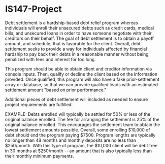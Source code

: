 # IS147-Project


Debt settlement is a hardship-based debt relief program whereas individuals will enroll their unsecured debts such as credit cards, medical bills, and unsecured loans in order to have someone negotiate with their creditors on their behalf. The goal of debt settlement is to obtain a payoff amount, and schedule, that is favorable for the client. Overall, debt settlement seeks to provide a way for individuals affected by financial hardship to pay back their debts in a reasonable manner without being penalized with fees and interest for too long.


This program should be able to obtain client and creditor information via console inputs. Then, qualify or decline the client based on the information provided. Once qualified, this program will also have a fake prior-settlement array or database, so that we can provide qualified leads with an estimated settlement amount "based on prior performance." 

Additional pieces of debt settlement will included as needed to ensure project requirements are fulfilled.

EXAMPLE: Debts enrolled will typically be settled for 50% or less of the original balance enrolled. The fee for arranging the settlement is 25% of the original balance enrolled. This encourages the settlement team to obtain the lowest settlement amounts possible. Overall, some enrolling $10,000 of debt should end the program paying $7500. Program lengths are typically no longer than 48 months and monthly deposits are no less than $250/month. With this type of program, the $10,000 client will be debt free in 30 months at $250/month -- an amount that is also typically less than their monthly minimum payments. 
